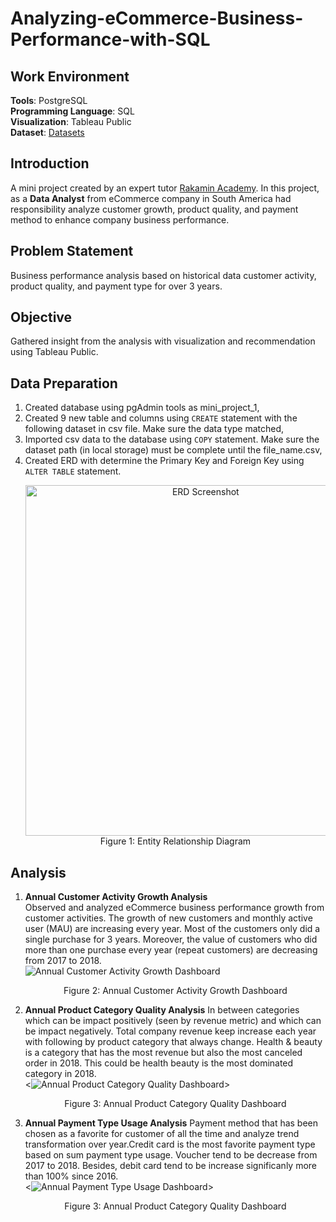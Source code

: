 # **Analyzing-eCommerce-Business-Performance-with-SQL**

## **Work Environment**
**Tools**: PostgreSQL<br>
**Programming Language**: SQL<br>
**Visualization**: Tableau Public<br>
**Dataset**: [Datasets]()

## **Introduction**
A mini project created by an expert tutor [Rakamin Academy](https://www.rakamin.com/). In this project, as a **Data Analyst** from eCommerce company in South America had responsibility analyze customer growth, product quality, and payment method to enhance company business performance.

## **Problem Statement**
Business performance analysis based on historical data customer activity, product quality, and payment type for over 3 years.

## **Objective**
Gathered insight from the analysis with visualization and recommendation using Tableau Public.

## **Data Preparation**
1. Created database using pgAdmin tools as mini_project_1,
2. Created 9 new table and columns using `CREATE` statement with the following dataset in csv file. Make sure the data type
   matched,
3. Imported csv data to the database using `COPY` statement. Make sure the dataset path (in local storage) must be complete until
   the file_name.csv,
4. Created ERD with determine the Primary Key and Foreign Key using `ALTER TABLE` statement.
   <p align="center">
    <img width="561" alt="ERD Screenshot" src="https://user-images.githubusercontent.com/103989278/179973144-779cc9d1-ac84-4585-9d62-f09302d01597.png"><br>
    Figure 1: Entity Relationship Diagram
   </p>

## **Analysis**
1. **Annual Customer Activity Growth Analysis**<br>
   Observed and analyzed eCommerce business performance growth from customer activities. The growth of new customers and monthly active user (MAU) are increasing every year. Most of the customers only did a single purchase for 3 years. Moreover, the value of customers who did more than one purchase every year (repeat customers) are decreasing from 2017 to 2018.<br>
    ![Annual Customer Activity Growth Dashboard](https://user-images.githubusercontent.com/103989278/179975091-a7d007cc-de9d-428b-8227-7253642d0df2.png)
   <p align="center">
    Figure 2: Annual Customer Activity Growth Dashboard
   </p>
3. **Annual Product Category Quality Analysis**
   In between categories which can be impact positively (seen by revenue metric) and which can be impact negatively. Total company revenue keep increase each year with following by product category that always change. Health & beauty is a category that has the most revenue but also the most canceled order in 2018. This could be health beauty is the most dominated category in 2018.<br>
    <![Annual Product Category Quality Dashboard](https://user-images.githubusercontent.com/103989278/179975534-a55deb0d-730d-45a7-8fcb-24772a3f0e30.png)>
   <p align="center">
    Figure 3: Annual Product Category Quality Dashboard
   </p>
4. **Annual Payment Type Usage Analysis**
   Payment method that has been chosen as a favorite for customer of all the time and analyze trend transformation over year.Credit card is the most favorite payment type based on sum payment type usage. Voucher tend to be decrease from 2017 to 2018. Besides, debit card tend to be increase significanly more than 100% since 2016.<br>
    <![Annual Payment Type Usage Dashboard](https://user-images.githubusercontent.com/103989278/179975980-eafd7c76-0347-4339-9359-6a79f1582378.png)>
   <p align="center">
    Figure 3: Annual Product Category Quality Dashboard
   </p>